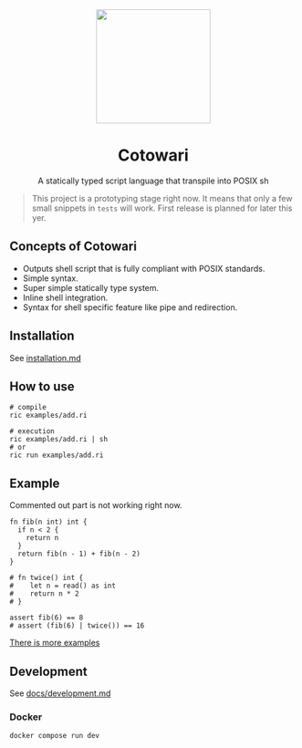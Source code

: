 <div align="center">
  <img width="200" src="https://raw.githubusercontent.com/cotowari/logo/master/cotowari.svg?sanitize=true">
  <h1>Cotowari</h1>
  <p>A statically typed script language that transpile into POSIX sh</p>
</div>
  
> This project is a prototyping stage right now.
> It means that only a few small snippets in `tests` will work.
> First release is planned for later this yer.

## Concepts of Cotowari

- Outputs shell script that is fully compliant with POSIX standards.
- Simple syntax.
- Super simple statically type system.
- Inline shell integration.
- Syntax for shell specific feature like pipe and redirection.

## Installation

See [installation.md](docs/installation.md)

## How to use

```
# compile
ric examples/add.ri

# execution
ric examples/add.ri | sh
# or
ric run examples/add.ri
```

## Example

Commented out part is not working right now.

```
fn fib(n int) int {
  if n < 2 {
    return n
  }
  return fib(n - 1) + fib(n - 2)
}

# fn twice() int {
#    let n = read() as int
#    return n * 2
# }

assert fib(6) == 8
# assert (fib(6) | twice()) == 16
```

[There is more examples](./examples)

## Development

See [docs/development.md](./docs/development.md)

### Docker

```
docker compose run dev
```

